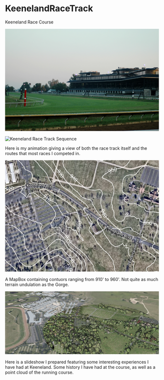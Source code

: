 # KeenelandRaceTrack
Keeneland Race Course

![Keeneland](Keeneland_Race_Course.jpg)

![Keeneland Race Track Sequence](L7race.gif)

Here is my animation giving a view of both the race track itself and the routes that most races I competed in. 

![Keeneland MapBox](Mapbox%20Map.jpg)

A MapBox containing contuors ranging from 910' to 960'. Not quite as much terrain undulation as the Gorge.

![Keeneland Slideshow](Cesium%20Map.jpg)

Here is a slideshow I prepared featuring some interesting experiences I have had at Keeneland. Some history I have had at the course, as well as a point cloud of the running course.

